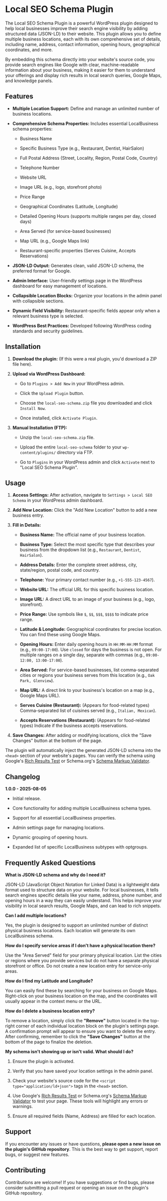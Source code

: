 # Local SEO Schema Plugin

The Local SEO Schema Plugin is a powerful WordPress plugin designed to help local businesses improve their search engine visibility by adding structured data (JSON-LD) to their website. This plugin allows you to define multiple business locations, each with its own comprehensive set of details, including name, address, contact information, opening hours, geographical coordinates, and more.

By embedding this schema directly into your website's source code, you provide search engines like Google with clear, machine-readable information about your business, making it easier for them to understand your offerings and display rich results in local search queries, Google Maps, and knowledge panels.

## Features

* **Multiple Location Support:** Define and manage an unlimited number of business locations.

* **Comprehensive Schema Properties:** Includes essential LocalBusiness schema properties:

    * Business Name

    * Specific Business Type (e.g., Restaurant, Dentist, HairSalon)

    * Full Postal Address (Street, Locality, Region, Postal Code, Country)

    * Telephone Number

    * Website URL

    * Image URL (e.g., logo, storefront photo)

    * Price Range

    * Geographical Coordinates (Latitude, Longitude)

    * Detailed Opening Hours (supports multiple ranges per day, closed days)

    * Area Served (for service-based businesses)

    * Map URL (e.g., Google Maps link)

    * Restaurant-specific properties (Serves Cuisine, Accepts Reservations)

* **JSON-LD Output:** Generates clean, valid JSON-LD schema, the preferred format for Google.

* **Admin Interface:** User-friendly settings page in the WordPress dashboard for easy management of locations.

* **Collapsible Location Blocks:** Organize your locations in the admin panel with collapsible sections.

* **Dynamic Field Visibility:** Restaurant-specific fields appear only when a relevant business type is selected.

* **WordPress Best Practices:** Developed following WordPress coding standards and security guidelines.

## Installation

1.  **Download the plugin:** (If this were a real plugin, you'd download a ZIP file here).

2.  **Upload via WordPress Dashboard:**

    * Go to `Plugins > Add New` in your WordPress admin.

    * Click the `Upload Plugin` button.

    * Choose the `local-seo-schema.zip` file you downloaded and click `Install Now`.

    * Once installed, click `Activate Plugin`.

3.  **Manual Installation (FTP):**

    * Unzip the `local-seo-schema.zip` file.

    * Upload the entire `local-seo-schema` folder to your `wp-content/plugins/` directory via FTP.

    * Go to `Plugins` in your WordPress admin and click `Activate` next to "Local SEO Schema Plugin".

## Usage

1.  **Access Settings:** After activation, navigate to `Settings > Local SEO Schema` in your WordPress admin dashboard.

2.  **Add New Location:** Click the "Add New Location" button to add a new business entry.

3.  **Fill in Details:**

    * **Business Name:** The official name of your business location.

    * **Business Type:** Select the most specific type that describes your business from the dropdown list (e.g., `Restaurant`, `Dentist`, `HairSalon`).

    * **Address Details:** Enter the complete street address, city, state/region, postal code, and country.

    * **Telephone:** Your primary contact number (e.g., `+1-555-123-4567`).

    * **Website URL:** The official URL for this specific business location.

    * **Image URL:** A direct URL to an image of your business (e.g., logo, storefront).

    * **Price Range:** Use symbols like `$`, `$$`, `$$$`, `$$$$` to indicate price range.

    * **Latitude & Longitude:** Geographical coordinates for precise location. You can find these using Google Maps.

    * **Opening Hours:** Enter daily opening hours in `HH:MM-HH:MM` format (e.g., `09:00-17:00`). Use `closed` for days the business is not open. For multiple ranges on a single day, separate with commas (e.g., `09:00-12:00, 13:00-17:00`).

    * **Area Served:** For service-based businesses, list comma-separated cities or regions your business serves from this location (e.g., `Oak Park, Glenview`).

    * **Map URL:** A direct link to your business's location on a map (e.g., Google Maps URL).

    * **Serves Cuisine (Restaurant):** (Appears for food-related types) Comma-separated list of cuisines served (e.g., `Italian, Mexican`).

    * **Accepts Reservations (Restaurant):** (Appears for food-related types) Indicate if the business accepts reservations.

4.  **Save Changes:** After adding or modifying locations, click the "Save Changes" button at the bottom of the page.

The plugin will automatically inject the generated JSON-LD schema into the `<head>` section of your website's pages. You can verify the schema using Google's [Rich Results Test](https://search.google.com/test/rich-results) or Schema.org's [Schema Markup Validator](https://validator.schema.org/).

## Changelog

**1.0.0 - 2025-08-05**

* Initial release.

* Core functionality for adding multiple LocalBusiness schema types.

* Support for all essential LocalBusiness properties.

* Admin settings page for managing locations.

* Dynamic grouping of opening hours.

* Expanded list of specific LocalBusiness subtypes with optgroups.

## Frequently Asked Questions

**What is JSON-LD schema and why do I need it?**

JSON-LD (JavaScript Object Notation for Linked Data) is a lightweight data format used to structure data on your website. For local businesses, it tells search engines specific details like your name, address, phone number, and opening hours in a way they can easily understand. This helps improve your visibility in local search results, Google Maps, and can lead to rich snippets.

**Can I add multiple locations?**

Yes, the plugin is designed to support an unlimited number of distinct physical business locations. Each location will generate its own LocalBusiness schema.

**How do I specify service areas if I don't have a physical location there?**

Use the "Area Served" field for your primary physical location. List the cities or regions where you provide services but do not have a separate physical storefront or office. Do not create a new location entry for service-only areas.

**How do I find my Latitude and Longitude?**

You can easily find these by searching for your business on Google Maps. Right-click on your business location on the map, and the coordinates will usually appear in the context menu or the URL.

**How do I delete a business location entry?**

To remove a location, simply click the **"Remove"** button located in the top-right corner of each individual location block on the plugin's settings page. A confirmation prompt will appear to ensure you want to delete the entry. After confirming, remember to click the **"Save Changes"** button at the bottom of the page to finalize the deletion.

**My schema isn't showing up or isn't valid. What should I do?**

1.  Ensure the plugin is activated.

2.  Verify that you have saved your location settings in the admin panel.

3.  Check your website's source code for the `<script type="application/ld+json">` tags in the `<head>` section.

4.  Use Google's [Rich Results Test](https://search.google.com/test/rich-results) or Schema.org's [Schema Markup Validator](https://validator.schema.org/) to test your page. These tools will highlight any errors or warnings.

5.  Ensure all required fields (Name, Address) are filled for each location.

## Support

If you encounter any issues or have questions, **please open a new issue on the plugin's GitHub repository**. This is the best way to get support, report bugs, or suggest new features.

## Contributing

Contributions are welcome! If you have suggestions or find bugs, please consider submitting a pull request or opening an issue on the plugin's GitHub repository.
